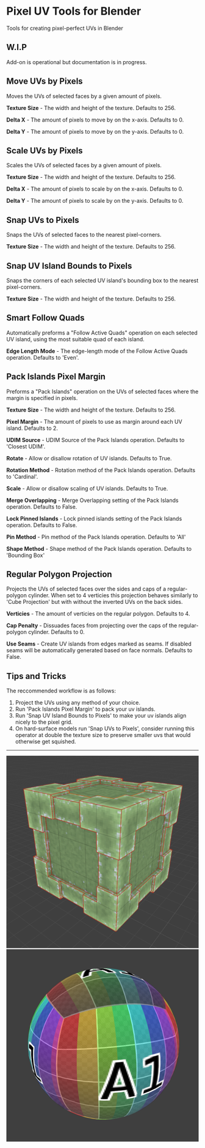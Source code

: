 # Pixel UV Tools for Blender
Tools for creating pixel-perfect UVs in Blender

## W.I.P
Add-on is operational but documentation is in progress.

## Move UVs by Pixels
Moves the UVs of selected faces by a given amount of pixels.

**Texture Size** - The width and height of the texture. Defaults to 256.

**Delta X** - The amount of pixels to move by on the x-axis. Defaults to 0.

**Delta Y** - The amount of pixels to move by on the y-axis. Defaults to 0.

## Scale UVs by Pixels
Scales the UVs of selected faces by a given amount of pixels.

**Texture Size** - The width and height of the texture. Defaults to 256.

**Delta X** - The amount of pixels to scale by on the x-axis. Defaults to 0.

**Delta Y** - The amount of pixels to scale by on the y-axis. Defaults to 0.

## Snap UVs to Pixels
Snaps the UVs of selected faces to the nearest pixel-corners.

**Texture Size** - The width and height of the texture. Defaults to 256.

## Snap UV Island Bounds to Pixels
Snaps the corners of each selected UV island's bounding box to the nearest pixel-corners.

**Texture Size** - The width and height of the texture. Defaults to 256.

## Smart Follow Quads
Automatically preforms a "Follow Active Quads" operation on each selected UV island, using the most suitable quad of each island.

**Edge Length Mode** - The edge-length mode of the Follow Active Quads operation. Defaults to 'Even'.

## Pack Islands Pixel Margin
Preforms a "Pack Islands" operation on the UVs of selected faces where the margin is specified in pixels.

**Texture Size** - The width and height of the texture. Defaults to 256.

**Pixel Margin** - The amount of pixels to use as margin around each UV island. Defaults to 2.

**UDIM Source** - UDIM Source of the Pack Islands operation. Defaults to 'Closest UDIM'.

**Rotate** - Allow or disallow rotation of UV islands. Defaults to True.

**Rotation Method** - Rotation method of the Pack Islands operation. Defaults to 'Cardinal'.

**Scale** - Allow or disallow scaling of UV islands. Defaults to True.

**Merge Overlapping** - Merge Overlapping setting of the Pack Islands operation. Defaults to False.

**Lock Pinned Islands** - Lock pinned islands setting of the Pack Islands operation. Defaults to False.

**Pin Method** - Pin method of the Pack Islands operation. Defaults to 'All'

**Shape Method** - Shape method of the Pack Islands operation. Defaults to 'Bounding Box'

## Regular Polygon Projection
Projects the UVs of selected faces over the sides and caps of a regular-polygon cylinder. When set to 4 verticies this projection behaves similarly to 'Cube Projection' but with without the inverted UVs on the back sides.

**Verticies** - The amount of verticies on the regular polygon. Defaults to 4.

**Cap Penalty** - Dissuades faces from projecting over the caps of the regular-polygon cylinder. Defaults to 0.

**Use Seams** - Create UV islands from edges marked as seams. If disabled seams will be automatically generated based on face normals. Defaults to False.

## Tips and Tricks

The reccommended workflow is as follows:
1. Project the UVs using any method of your choice.
2. Run 'Pack Islands Pixel Margin' to pack your uv islands.
3. Run 'Snap UV Island Bounds to Pixels' to make your uv islands align nicely to the pixel grid.
4. On hard-surface models run 'Snap UVs to Pixels', consider running this operator at double the texture size to preserve smaller uvs that would otherwise get squished.

---

![pixel-uv-tools-example01](https://github.com/Capacap/pixel-uv-tools/blob/main/pixel-uv-tools-example01.png)
![pixel-uv-tools-example02](https://github.com/Capacap/pixel-uv-tools/blob/main/pixel-uv-tools-example02.png)

